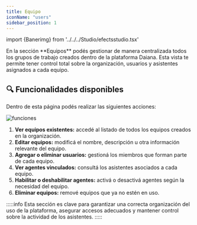 ```yaml
---
title: Equipo
iconName: "users"
sidebar_position: 1
---
```

import {Banerimg} from '../../../Studio/efectsstudio.tsx'

<Banerimg img="gestion/equipo/index.png" />
En la sección **Equipos** podés gestionar de manera centralizada todos los grupos de trabajo creados dentro de la plataforma Daiana. Esta vista te permite tener control total sobre la organización, usuarios y asistentes asignados a cada equipo.

## 🔍 Funcionalidades disponibles

Dentro de esta página podés realizar las siguientes acciones:

![funciones](/img/gestion/equipo/funciones.png)
1. **Ver equipos existentes:** accedé al listado de todos los equipos creados en la organización.
2. **Editar equipos:** modificá el nombre, descripción u otra información relevante del equipo.
3. **Agregar o eliminar usuarios:** gestioná los miembros que forman parte de cada equipo.
4. **Ver agentes vinculados:** consultá los asistentes asociados a cada equipo.
5. **Habilitar o deshabilitar agentes:** activá o desactivá agentes según la necesidad del equipo.
6. **Eliminar equipos:** remové equipos que ya no estén en uso.

:::::info
Esta sección es clave para garantizar una correcta organización del uso de la plataforma, asegurar accesos adecuados y mantener control sobre la actividad de los asistentes.
:::::